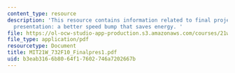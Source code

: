 ```yaml
---
content_type: resource
description: 'This resource contains information related to final project - jerkling-final
  presentation: a better speed bump that saves energy. '
file: https://ol-ocw-studio-app-production.s3.amazonaws.com/courses/21w-732-science-writing-and-new-media-fall-2010/b3eab3166b8064f17602746a7202667b_MIT21W_732F10_Finalpres1.pdf
file_type: application/pdf
resourcetype: Document
title: MIT21W_732F10_Finalpres1.pdf
uid: b3eab316-6b80-64f1-7602-746a7202667b
---
```

